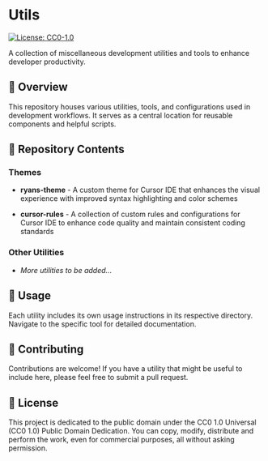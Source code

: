 # Utils

[![License: CC0-1.0](https://img.shields.io/badge/License-CC0--1.0-lightgrey.svg)](http://creativecommons.org/publicdomain/zero/1.0/)

A collection of miscellaneous development utilities and tools to enhance developer productivity.

## 🚀 Overview

This repository houses various utilities, tools, and configurations used in development workflows. It serves as a central location for reusable components and helpful scripts.

## 📁 Repository Contents

### Themes

- **ryans-theme** - A custom theme for Cursor IDE that enhances the visual experience with improved syntax highlighting and color schemes

- **cursor-rules** - A collection of custom rules and configurations for Cursor IDE to enhance code quality and maintain consistent coding standards

### Other Utilities

- *More utilities to be added...*

## 🔧 Usage

Each utility includes its own usage instructions in its respective directory. Navigate to the specific tool for detailed documentation.

## 🤝 Contributing

Contributions are welcome! If you have a utility that might be useful to include here, please feel free to submit a pull request.

## 📄 License

This project is dedicated to the public domain under the CC0 1.0 Universal (CC0 1.0) Public Domain Dedication. You can copy, modify, distribute and perform the work, even for commercial purposes, all without asking permission.
